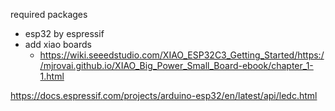 required packages

- esp32 by espressif
- add xiao boards
  - https://wiki.seeedstudio.com/XIAO_ESP32C3_Getting_Started/https://mjrovai.github.io/XIAO_Big_Power_Small_Board-ebook/chapter_1-1.html

https://docs.espressif.com/projects/arduino-esp32/en/latest/api/ledc.html
